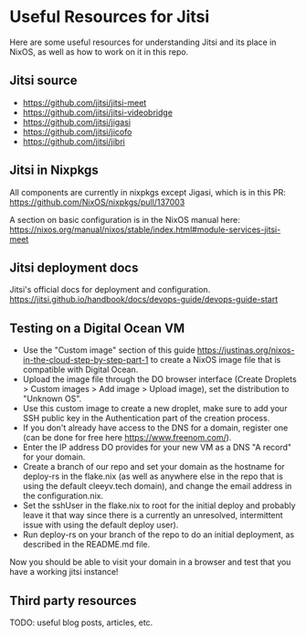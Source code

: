 Useful Resources for Jitsi
==========================

Here are some useful resources for understanding Jitsi and its place in NixOS, as well as how to work on it in this repo.

Jitsi source
-------------

* https://github.com/jitsi/jitsi-meet
* https://github.com/jitsi/jitsi-videobridge
* https://github.com/jitsi/jigasi
* https://github.com/jitsi/jicofo
* https://github.com/jitsi/jibri

Jitsi in Nixpkgs
----------------

All components are currently in nixpkgs except Jigasi, which is in this PR: https://github.com/NixOS/nixpkgs/pull/137003

A section on basic configuration is in the NixOS manual here: https://nixos.org/manual/nixos/stable/index.html#module-services-jitsi-meet

Jitsi deployment docs
---------------------

Jitsi's official docs for deployment and configuration.
https://jitsi.github.io/handbook/docs/devops-guide/devops-guide-start

Testing on a Digital Ocean VM
-----------------------------

* Use the "Custom image" section of this guide https://justinas.org/nixos-in-the-cloud-step-by-step-part-1 to create a NixOS image file that is compatible with Digital Ocean.
* Upload the image file through the DO browser interface (Create Droplets > Custom images > Add image > Upload image), set the distribution to "Unknown OS".
* Use this custom image to create a new droplet, make sure to add your SSH public key in the Authentication part of the creation process.
* If you don't already have access to the DNS for a domain, register one (can be done for free here https://www.freenom.com/).
* Enter the IP address DO provides for your new VM as a DNS "A record" for your domain.
* Create a branch of our repo and set your domain as the hostname for deploy-rs in the flake.nix (as well as anywhere else in the repo that is using the default cleeyv.tech domain), and change the email address in the configuration.nix.
* Set the sshUser in the flake.nix to root for the initial deploy and probably leave it that way since there is a currently an unresolved, intermittent issue with using the default deploy user).
* Run deploy-rs on your branch of the repo to do an initial deployment, as described in the README.md file.

Now you should be able to visit your domain in a browser and test that you have a working jitsi instance!

Third party resources
---------------------

TODO: useful blog posts, articles, etc.
